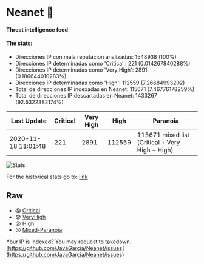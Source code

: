 # Neanet :hocho:
#### Threat intelligence feed
#### The stats:

- Direcciones IP con mala reputacion analizadas: 1548938 (100%)
- Direcciones IP determinadas como 'Critical':  221 (0.014267840288%)
- Direcciones IP determinadas como 'Very High':  2891 (0.186644010283%)
- Direcciones IP determinadas como 'High':  112559 (7.26684993202)
- Total de direcciones IP indexadas en Neanet:  115671 (7.46776178259%)
- Total de direcciones IP descartadas en Neanet:  1433267 (92.5322382174%)

| Last Update | Critical | Very High | High | Paranoia |
| --- | --- | --- | --- | --- |
| 2020-11-18 11:01:48 | 221 | 2891 | 112559 | 115671 mixed list (Critical + Very High + High)|

![Stats](https://docs.google.com/spreadsheets/d/e/2PACX-1vSnaNMIXVabIpDJjufMlzH7poXnshF3mgd8Is1g9ytUEzVsP5my4Trn8f-xkoLLQ38xpL3HtmUexLo6/pubchart?oid=501124687&format=image)

For the historical stats go to: [link](/stats.csv)
## Raw
- :scream: [Critical](https://raw.githubusercontent.com/JavaGarcia/Neanet/master/blacklists/neanet_critical.txt)
- :fearful: [VeryHigh](https://raw.githubusercontent.com/JavaGarcia/Neanet/master/blacklists/neanet_veryHigh.txtt)
- :frowning: [High](https://raw.githubusercontent.com/JavaGarcia/Neanet/master/blacklists/neanet_high.txt)
- :dizzy_face: [Mixed-Paranoia](https://raw.githubusercontent.com/JavaGarcia/Neanet/master/blacklists/neanet_all.txt)


Your IP is indexed? You may request to takedown. [https://github.com/JavaGarcia/Neanet/issues](https://github.com/JavaGarcia/Neanet/issues)





















































































































































































































































































































































































































































































































































































































































































































































































































































































































































































































































































































































































































































































































































































































































































































































































































































































































































































































































































































































































































































































































































































































































































































